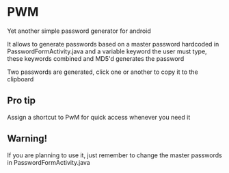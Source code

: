 PWM
===

Yet another simple password generator for android

It allows to generate passwords based on a master password hardcoded in PasswordFormActivity.java and a variable keyword the user must type, these keywords combined and MD5'd generates the password

Two passwords are generated, click one or another to copy it to the clipboard

Pro tip
-------

Assign a shortcut to PwM for quick access whenever you need it


Warning!
--------

If you are planning to use it, just remember to change the master passwords in PasswordFormActivity.java
